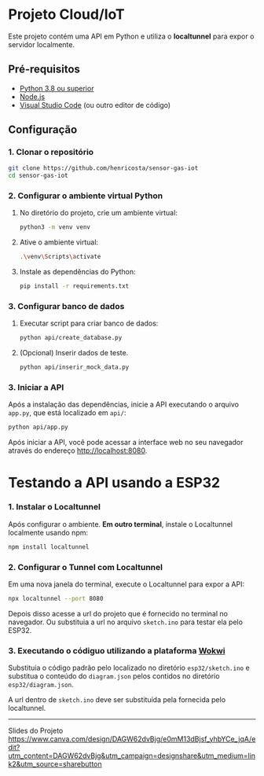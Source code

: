 # Projeto Cloud/IoT

Este projeto contém uma API em Python e utiliza o **localtunnel** para expor o servidor localmente. 

## Pré-requisitos

- [Python 3.8 ou superior](https://www.python.org/downloads/)
- [Node.js](https://nodejs.org/)
- [Visual Studio Code](https://code.visualstudio.com/) (ou outro editor de código)

## Configuração

### 1. Clonar o repositório

```bash
git clone https://github.com/henricosta/sensor-gas-iot
cd sensor-gas-iot
```

### 2. Configurar o ambiente virtual Python

1. No diretório do projeto, crie um ambiente virtual:
   ```bash
   python3 -m venv venv
   ```

2. Ative o ambiente virtual:

     ```bash
     .\venv\Scripts\activate
     ```

3. Instale as dependências do Python:
   ```bash
   pip install -r requirements.txt
   ```

### 3. Configurar banco de dados

1. Executar script para criar banco de dados:
   ```bash
   python api/create_database.py
   ```

2. (Opcional) Inserir dados de teste.
   ```bash
   python api/inserir_mock_data.py
   ```

### 3. Iniciar a API

Após a instalação das dependências, inicie a API executando o arquivo `app.py`, que está localizado em `api/`:
   ```bash
   python api/app.py
   ```

Após iniciar a API, você pode acessar a interface web no seu navegador através do endereço [http://localhost:8080](http://localhost:8080).

# Testando a API usando a ESP32
### 1. Instalar o Localtunnel

Após configurar o ambiente. **Em outro terminal**, instale o Localtunnel localmente usando npm:
```bash
npm install localtunnel
```

### 2. Configurar o Tunnel com Localtunnel

Em uma nova janela do terminal, execute o Localtunnel para expor a API:

```bash
npx localtunnel --port 8080
```

Depois disso acesse a url do projeto que é fornecido no terminal no navegador. Ou substituia a url no arquivo `sketch.ino` para testar ela pelo ESP32.

### 3. Executando o códiguo utilizando a plataforma [Wokwi](https://wokwi.com/)

Substituia o código padrão pelo localizado no diretório `esp32/sketch.ino` e substitua o conteúdo do `diagram.json` pelos contidos no diretório `esp32/diagram.json`.

A url dentro de `sketch.ino` deve ser substituída pela fornecida pelo localtunnel.

---
Slides do Projeto
https://www.canva.com/design/DAGW62dvBjg/e0mM13dBjsf_yhbYCe_jqA/edit?utm_content=DAGW62dvBjg&utm_campaign=designshare&utm_medium=link2&utm_source=sharebutton
